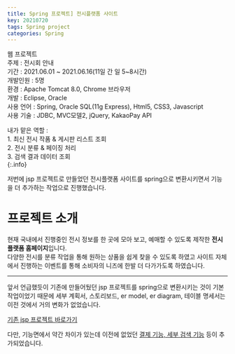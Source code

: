 ```yaml
---
title: Spring 프로젝트] 전시플랫폼 사이트
key: 20210720
tags: Spring project
categories: Spring
---
```

  

웹 프로젝트  
주제 : 전시회 안내  
기간 : 2021.06.01 ~ 2021.06.16(11일 간 일 5~8시간)  
개발인원 : 5명  
환경 : Apache Tomcat 8.0, Chrome 브라우저  
개발 : Eclipse, Oracle  
사용 언어 : Spring, Oracle SQL(11g Express), Html5, CSS3, Javascript  
사용 기술 : JDBC, MVC모델2, jQuery, KakaoPay API  

  
내가 맡은 역할 :  
    1. 최신 전시 작품 & 게시판 리스트 조회  
    2. 전시 분류 & 페이징 처리  
    3. 검색 결과 데이터 조회  
{:.info}

저번에 jsp 프로젝트로 만들었던 전시플랫폼 사이트를 spring으로 변환시키면서 기능을 더 추가하는 작업으로 진행했습니다.  


# 프로젝트 소개

현재 국내에서 진행중인 전시 정보를 한 곳에 모아 보고, 예매할 수 있도록 제작한 **전시플랫폼 홈페이지**입니다.  
다양한 전시를 분류 작업을 통해 원하는 상품을 쉽게 찾을 수 있도록 하였고 사이트 자체에서 진행하는 이벤트를 통해 소비자의 니즈에 한발 더 다가가도록 하였습니다.  

---

앞서 언급했듯이 기존에 만들어뒀던 jsp 프로젝트를 spring으로 변환시키는 것이 기본 작업이었기 때문에 세부 계획서, 스토리보드, er model, er diagram, 테이블 명세서는 이전 것에서 거의 변화가 없었습니다.  

[기존 jsp 프로젝트 바로가기](/_posts/2021-07-18-jsp-project-moa1.md)  

다만, 기능면에서 약간 차이가 있는데 이전에 없었던 <u>결제 기능, 세부 검색 기능</u> 등이 추가되었습니다.  